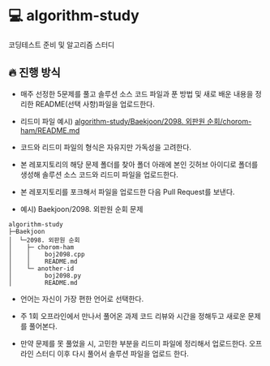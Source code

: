 # :computer: algorithm-study
코딩테스트 준비 및 알고리즘 스터디 

## 🔥 진행 방식
- 매주 선정한 5문제를 풀고 솔루션 소스 코드 파일과 푼 방법 및 새로 배운 내용을 정리한 README(선택 사항)파일을 업로드한다.

- 리드미 파일 예시) <a href="https://github.com/chorom-ham/algorithm-study/tree/main/Baekjoon/2098.%20%EC%99%B8%ED%8C%90%EC%9B%90%20%EC%88%9C%ED%9A%8C/chorom-ham">algorithm-study/Baekjoon/2098. 외판원 순회/chorom-ham/README.md</a>

- 코드와 리드미 파일의 형식은 자유지만 가독성을 고려한다.

- 본 레포지토리의 해당 문제 폴더를 찾아 폴더 아래에 본인 깃허브 아이디로 폴더를 생성해 솔루션 소스 코드와 리드미 파일을 업로드한다.

- 본 레포지토리를 포크해서 파일을 업로드한 다음 Pull Request를 보낸다. 

- 예시) Baekjoon/2098. 외판원 순회 문제
```
algorithm-study
├─Baekjoon
│  └─2098. 외판원 순회
│    ├─ chorom-ham
│    │    boj2098.cpp
│    │    README.md
│    └─ another-id
│         boj2098.py
│         README.md
```
- 언어는 자신이 가장 편한 언어로 선택한다.

- 주 1회 오프라인에서 만나서 풀어온 과제 코드 리뷰와 시간을 정해두고 새로운 문제를 풀어본다.

- 만약 문제를 못 풀었을 시, 고민한 부분을 리드미 파일에 정리해서 업로드한다. 오프라인 스터디 이후 다시 풀어서 솔루션 파일을 업로드 한다. 
